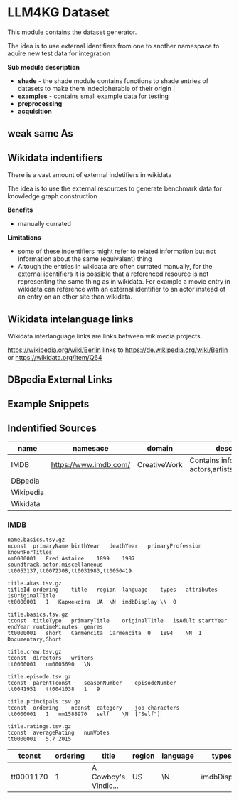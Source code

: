 # LLM4KG Dataset

This module contains the dataset generator.

The idea is to use external identifiers from one to another namespace to aquire new test data for integration

**Sub module description**


- **shade** - the shade module contains functions to shade entries of datasets to make them indecipherable of their origin |
- **examples** - contains small example data for testing
- **preprocessing**
- **acquisition**

## weak same As

## Wikidata indentifiers

There is a vast amount of external indetifiers in wikidata

The idea is to use the external resources to generate benchmark data for knowledge graph construction



**Benefits**
- manually currated

**Limitations**
- some of these indentifiers might refer to related information but not information about the same (equivalent) thing
- Altough the entries in wikidata are often currated manually, for the external identifiers it is possible that a referenced resource is not representing the same thing as in wikidata.
For example a movie entry in wikidata can reference with an external identifier to an actor instead of an entry on an other site than wikidata.


## Wikidata intelanguage links

Wikidata interlanguage links are links between wikimedia projects.

https://wikipedia.org/wiki/Berlin links to https://de.wikipedia.org/wiki/Berlin or https://wikidata.org/item/Q64

## DBpedia External Links

## Example Snippets

## Indentified Sources

| name | namesace | domain | description |
| --- | --- | --- | --- |
| IMDB | https://www.imdb.com/ | CreativeWork | Contains information about actors,artists,movies,songs |
| DBpedia | | | 
| Wikipedia | | | 
| Wikidata | | |

### IMDB

```
name.basics.tsv.gz
nconst	primaryName	birthYear	deathYear	primaryProfession	knownForTitles
nm0000001	Fred Astaire	1899	1987	soundtrack,actor,miscellaneous	tt0053137,tt0072308,tt0031983,tt0050419

title.akas.tsv.gz
titleId	ordering	title	region	language	types	attributes	isOriginalTitle
tt0000001	1	Карменсіта	UA	\N	imdbDisplay	\N	0

title.basics.tsv.gz
tconst	titleType	primaryTitle	originalTitle	isAdult	startYear	endYear	runtimeMinutes	genres
tt0000001	short	Carmencita	Carmencita	0	1894	\N	1	Documentary,Short

title.crew.tsv.gz
tconst	directors	writers
tt0000001	nm0005690	\N

title.episode.tsv.gz
tconst	parentTconst	seasonNumber	episodeNumber
tt0041951	tt0041038	1	9

title.principals.tsv.gz
tconst	ordering	nconst	category	job	characters
tt0000001	1	nm1588970	self	\N	["Self"]

title.ratings.tsv.gz
tconst	averageRating	numVotes
tt0000001	5.7	2015
```
|   tconst|ordering|               title|region|language|      types|attributes|isOriginalTitle|titleType|        primaryTitle|       originalTitle|isAdult|startYear|endYear|runtimeMinutes|         genres|directors|  writers|parentTconst|seasonNumber|episodeNumber|ordering|   nconst|category|     job|characters|averageRating|numVotes|
|---|---|---|---|---|---|---|---|---|---|---|---|---|---|---|---|---|---|---|---|---|---|---|---|---|---|---|---|
|tt0001170|       1|A Cowboy's Vindic...|    US|      \N|imdbDisplay|        \N|              0|    short|A Cowboy's Vindic...|A Cowboy's Vindic...|      0|     1910|     \N|            \N|  Short,Western|nm0001908|nm0001908|        NULL|        NULL|         NULL|      10|nm0607104|   actor|      \N|        \N|         NULL|    NULL|